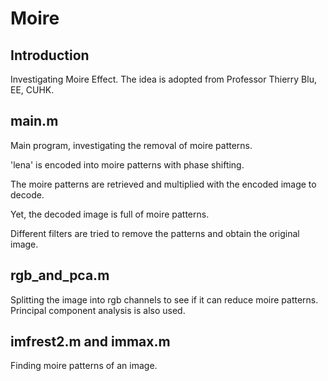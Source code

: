 # Moire

## Introduction
Investigating Moire Effect. The idea is adopted from Professor Thierry Blu, EE, CUHK.

## main.m
Main program, investigating the removal of moire patterns.

'lena' is  encoded into moire patterns with phase shifting.

The moire patterns are retrieved and multiplied with the encoded image to decode.

Yet, the decoded image is full of moire patterns.

Different filters are tried to remove the patterns and obtain the original image.

## rgb_and_pca.m
Splitting the image into rgb channels to see if it can reduce moire patterns. Principal component analysis is also used.

## imfrest2.m and immax.m
Finding moire patterns of an image.